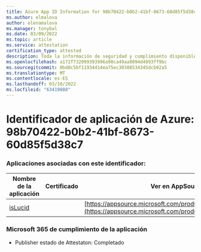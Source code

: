 ```yaml
---
title: Azure App ID Information for 98b70422-b0b2-41bf-8673-60d85f5d38c7
ms.author: elmalova
author: elenamalova
ms.manager: tonybal
ms.date: 03/09/2022
ms.topic: article
ms.service: attestation
certification_type: attested
description: Toda la información de seguridad y cumplimiento disponible para 98b70422-b0b2-41bf-8673-60d85f5d38c7.
ms.openlocfilehash: a172f732099393996a90ca49aa9094d4093ff9bc
ms.sourcegitcommit: 0bd8c5bf11934d14ea75ec30388534345dcb02a5
ms.translationtype: MT
ms.contentlocale: es-ES
ms.lasthandoff: 03/10/2022
ms.locfileid: "63419888"
---
```

# <a name="azure-app-id-98b70422-b0b2-41bf-8673-60d85f5d38c7"></a>Identificador de aplicación de Azure: 98b70422-b0b2-41bf-8673-60d85f5d38c7


### <a name="apps-associated-with-this-id"></a>Aplicaciones asociadas con este identificador:
| **Nombre de la aplicación** | **Certificado** | **Ver en AppSource** |
|--------------|---------------|-----------------------|
| [isLucid](https://docs.microsoft.com/microsoft-365-app-certification/forward/WA200002385) |  | [https://appsource.microsoft.com/product/office/WA200002385](https://appsource.microsoft.com/product/office/WA200002385) |

### <a name="microsoft-365-app-compliance-status"></a>Microsoft 365 de cumplimiento de la aplicación
- Publisher estado de Attestaton: Completado

